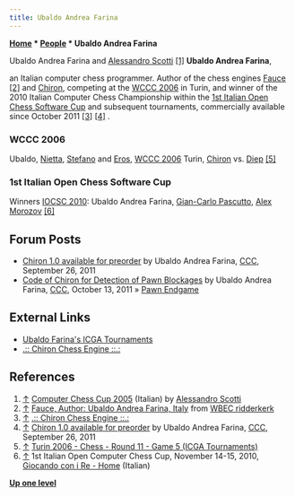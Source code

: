```yaml
---
title: Ubaldo Andrea Farina
---
```

**[Home](Home "Home") \* [People](People "People") \* Ubaldo Andrea Farina**



 [](http://walkofmind.com/programming/chess/ccc2005.htm) Ubaldo Andrea Farina and [Alessandro Scotti](Alessandro_Scotti "Alessandro Scotti") <a id="cite-note-1" href="#cite-ref-1">[1]</a> 
**Ubaldo Andrea Farina**,  

an Italian computer chess programmer. Author of the chess engines [Fauce](index.php?title=Fauce&action=edit&redlink=1 "Fauce (page does not exist)") <a id="cite-note-2" href="#cite-ref-2">[2]</a> and [Chiron](Chiron "Chiron"), competing at the [WCCC 2006](WCCC_2006 "WCCC 2006") in Turin, and winner of the 2010 Italian Computer Chess Championship within the [1st Italian Open Chess Software Cup](IOCSC_2010 "IOCSC 2010") and subsequent tournaments, commercially available since October 2011 <a id="cite-note-3" href="#cite-ref-3">[3]</a> <a id="cite-note-4" href="#cite-ref-4">[4]</a> . 



### WCCC 2006


 [](File:ItalianChessProgrammers.jpg) 
Ubaldo, [Nietta](Antonia_Jeanrenaud "Antonia Jeanrenaud"), [Stefano](Stefano_Malloggi "Stefano Malloggi") and [Eros](Eros_Riccio "Eros Riccio"), [WCCC 2006](WCCC_2006 "WCCC 2006") Turin, [Chiron](Chiron "Chiron") vs. [Diep](Diep "Diep") <a id="cite-note-5" href="#cite-ref-5">[5]</a>



### 1st Italian Open Chess Software Cup


 [](http://www.giocandoconire.it/) 
Winners [IOCSC 2010](IOCSC_2010 "IOCSC 2010"): Ubaldo Andrea Farina, [Gian-Carlo Pascutto](Gian-Carlo_Pascutto "Gian-Carlo Pascutto"), [Alex Morozov](Alex_Morozov "Alex Morozov") <a id="cite-note-6" href="#cite-ref-6">[6]</a>



## Forum Posts


* [Chiron 1.0 available for preorder](http://www.talkchess.com/forum/viewtopic.php?t=40529) by Ubaldo Andrea Farina, [CCC](CCC "CCC"), September 26, 2011
* [Code of Chiron for Detection of Pawn Blockages](http://www.talkchess.com/forum/viewtopic.php?t=40748) by Ubaldo Andrea Farina, [CCC](CCC "CCC"), October 13, 2011 » [Pawn Endgame](Pawn_Endgame "Pawn Endgame")


## External Links


* [Ubaldo Farina's ICGA Tournaments](https://www.game-ai-forum.org/icga-tournaments/person.php?id=117)
* [.:: Chiron Chess Engine ::.:](http://www.chironchess.com/)


## References


1. <a id="cite-ref-1" href="#cite-note-1">↑</a> [Computer Chess Cup 2005](http://walkofmind.com/programming/chess/ccc2005.htm) (Italian) by [Alessandro Scotti](Alessandro_Scotti "Alessandro Scotti")
2. <a id="cite-ref-2" href="#cite-note-2">↑</a> [Fauce, Author: Ubaldo Andrea Farina, Italy](http://wbec-ridderkerk.nl/html/details1/Fauce.html) from [WBEC ridderkerk](WBEC "WBEC")
3. <a id="cite-ref-3" href="#cite-note-3">↑</a> [.:: Chiron Chess Engine ::.:](http://www.chironchess.com/)
4. <a id="cite-ref-4" href="#cite-note-4">↑</a> [Chiron 1.0 available for preorder](http://www.talkchess.com/forum/viewtopic.php?t=40529) by Ubaldo Andrea Farina, [CCC](CCC "CCC"), September 26, 2011
5. <a id="cite-ref-5" href="#cite-note-5">↑</a> [Turin 2006 - Chess - Round 11 - Game 5 (ICGA Tournaments)](https://www.game-ai-forum.org/icga-tournaments/round.php?tournament=16&round=11&id=5)
6. <a id="cite-ref-6" href="#cite-note-6">↑</a> 1st Italian Open Computer Chess Cup, November 14-15, 2010, [Giocando con i Re - Home](http://www.giocandoconire.it/) (Italian)

**[Up one level](People "People")**







 
